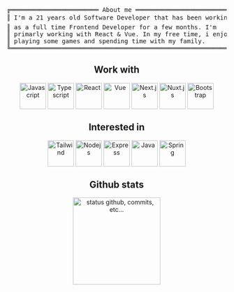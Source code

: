 <pre style="font-family:Menlo,'DejaVu Sans Mono',consolas,'Courier New',monospace">
╔════════════════════════ About me ═══════════════════════════╗ 😉 <a href="https://websiteportfolio13.herokuapp.com">Marcelo Ferreira</a>       
║ I'm a 21 years old Software Developer that has been working ║  └── 💻 Technologies    
║ as a full time Frontend Developer for a few months. I&#x27;m     ║    ├── 💙 React
║ primarly working with React & Vue. In my free time, i enjoy ║    ├── 💚 Vue                                 
║ playing some games and spending time with my family.        ║    └── 💜 Bootstrap        
╚═════════════════════════════════════════════════════════════╝               
</pre>


<div align="center">
  <h2>Work with</h2>
  <img width="60" height="60" align='center' title="Javascript" src="https://cdn.jsdelivr.net/gh/devicons/devicon/icons/javascript/javascript-original.svg" />
  <img width="60" height="60" align='center' title="Typescript" src="https://cdn.jsdelivr.net/gh/devicons/devicon/icons/typescript/typescript-original.svg" />
  <img width="60" height="60" align='center' title="React" src="https://cdn.jsdelivr.net/gh/devicons/devicon/icons/react/react-original.svg" />
  <img width="60" height="60" align='center' title="Vue" src="https://cdn.jsdelivr.net/gh/devicons/devicon/icons/vuejs/vuejs-original.svg" />
  <img width="60" height="60" align='center' title="Next.js" src="https://cdn.jsdelivr.net/gh/devicons/devicon/icons/nextjs/nextjs-original.svg" />
  <img width="60" height="60" align='center' title="Nuxt.js" src="https://cdn.jsdelivr.net/gh/devicons/devicon/icons/nuxtjs/nuxtjs-original.svg" />
  <img width="60" height="60" align='center' title="Bootstrap" src="https://cdn.jsdelivr.net/gh/devicons/devicon/icons/bootstrap/bootstrap-plain.svg" />
</div>

<div align="center">
  <h2>Interested in</h2>
  <img width="60" height="60" align='center' title="Tailwind" src="https://cdn.jsdelivr.net/gh/devicons/devicon/icons/tailwindcss/tailwindcss-plain.svg" />
  <img width="60" height="60" align='center' title="Nodejs" src="https://cdn.jsdelivr.net/gh/devicons/devicon/icons/nodejs/nodejs-original.svg" />
  <img width="60" height="60" align='center' title="Express" src="https://cdn.jsdelivr.net/gh/devicons/devicon/icons/express/express-original.svg" />
  <img width="60" height="60" align='center' title="Java" src="https://cdn.jsdelivr.net/gh/devicons/devicon/icons/java/java-original.svg" />
  <img width="60" height="60" align='center' title="Spring" src="https://cdn.jsdelivr.net/gh/devicons/devicon/icons/spring/spring-original.svg" />
</div>


<div align="center">
    <h2>Github stats</h2>
    <img alt="status github, commits, etc..." height="200px" src="https://github-readme-stats.vercel.app/api?username=basedCadet&count_private=true&show_icons=true&custom_title=Github&theme=algolia&bg_color=0,000000,130F40&layout=compact&border_radius=8" />
</div>
